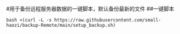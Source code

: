 #用于备份远程服务器数据的一键脚本，默认备份最新的文件
##一键脚本
```
bash <(curl -L -s https://raw.githubusercontent.com/small-haozi/backup-Remote/main/setup_backup.sh)
```
